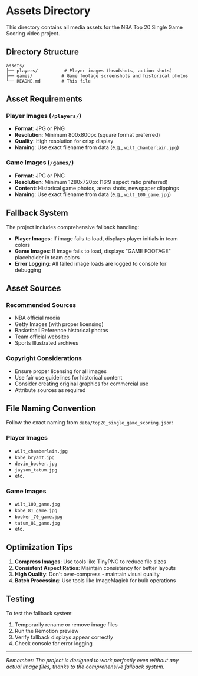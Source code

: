 # Assets Directory

This directory contains all media assets for the NBA Top 20 Single Game Scoring video project.

## Directory Structure

```
assets/
├── players/          # Player images (headshots, action shots)
├── games/           # Game footage screenshots and historical photos
└── README.md        # This file
```

## Asset Requirements

### Player Images (`/players/`)
- **Format**: JPG or PNG
- **Resolution**: Minimum 800x800px (square format preferred)
- **Quality**: High resolution for crisp display
- **Naming**: Use exact filename from data (e.g., `wilt_chamberlain.jpg`)

### Game Images (`/games/`)
- **Format**: JPG or PNG  
- **Resolution**: Minimum 1280x720px (16:9 aspect ratio preferred)
- **Content**: Historical game photos, arena shots, newspaper clippings
- **Naming**: Use exact filename from data (e.g., `wilt_100_game.jpg`)

## Fallback System

The project includes comprehensive fallback handling:

- **Player Images**: If image fails to load, displays player initials in team colors
- **Game Images**: If image fails to load, displays "GAME FOOTAGE" placeholder in team colors
- **Error Logging**: All failed image loads are logged to console for debugging

## Asset Sources

### Recommended Sources
- NBA official media
- Getty Images (with proper licensing)
- Basketball Reference historical photos
- Team official websites
- Sports Illustrated archives

### Copyright Considerations
- Ensure proper licensing for all images
- Use fair use guidelines for historical content
- Consider creating original graphics for commercial use
- Attribute sources as required

## File Naming Convention

Follow the exact naming from `data/top20_single_game_scoring.json`:

### Player Images
- `wilt_chamberlain.jpg`
- `kobe_bryant.jpg`
- `devin_booker.jpg`
- `jayson_tatum.jpg`
- etc.

### Game Images
- `wilt_100_game.jpg`
- `kobe_81_game.jpg`
- `booker_70_game.jpg`
- `tatum_81_game.jpg`
- etc.

## Optimization Tips

1. **Compress Images**: Use tools like TinyPNG to reduce file sizes
2. **Consistent Aspect Ratios**: Maintain consistency for better layouts
3. **High Quality**: Don't over-compress - maintain visual quality
4. **Batch Processing**: Use tools like ImageMagick for bulk operations

## Testing

To test the fallback system:
1. Temporarily rename or remove image files
2. Run the Remotion preview
3. Verify fallback displays appear correctly
4. Check console for error logging

---

*Remember: The project is designed to work perfectly even without any actual image files, thanks to the comprehensive fallback system.*
